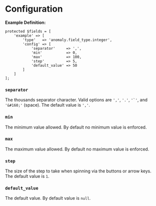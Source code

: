 # Configuration

**Example Definition:**

    protected $fields = [
        'example' => [
            'type'   => 'anomaly.field_type.integer',
            'config' => [
                'separator'     => ',',
                'min'           => 0,
                'max'           => 100,
                'step'          => 5,
                'default_value' => 50
            ]
        ]
    ];

### `separator`

The thousands separator character. Valid options are `','`, `'.'`, ```'`'```, and `'&#160;'` (space). The default value is `','`.

### `min`

The minimum value allowed. By default no minimum value is enforced.

### `max`

The maximum value allowed. By default no maximum value is enforced.

### `step`

The size of the step to take when spinning via the buttons or arrow keys. The default value is `1`. 

### `default_value`

The default value. By default value is `null`.
